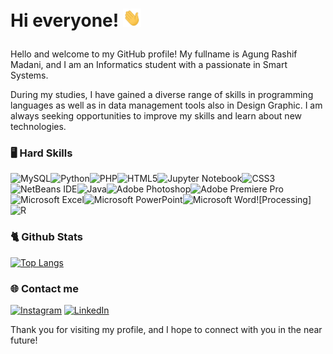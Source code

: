 # <p align=left> Hi everyone! <img src='https://github.com/elhakimyasya/elhakimyasya/blob/master/assets/Hi.gif' width='29' height='29'/>

Hello and welcome to my GitHub profile! My fullname is Agung Rashif Madani, and I am an Informatics student with a passionate in Smart Systems.

During my studies, I have gained a diverse range of skills in programming languages as well as in data management tools also in Design Graphic.
I am always seeking opportunities to improve my skills and learn about new technologies.

### 🖥️ Hard Skills
![MySQL](https://img.shields.io/badge/mysql-%2300f.svg?style=for-the-badge&logo=mysql&logoColor=white)![Python](https://img.shields.io/badge/python-3670A0?style=for-the-badge&logo=python&logoColor=ffdd54)![PHP](https://img.shields.io/badge/php-%23777BB4.svg?style=for-the-badge&logo=php&logoColor=white)![HTML5](https://img.shields.io/badge/html5-%23E34F26.svg?style=for-the-badge&logo=html5&logoColor=white)![Jupyter Notebook](https://img.shields.io/badge/jupyter-%23FA0F00.svg?style=for-the-badge&logo=jupyter&logoColor=white)![CSS3](https://img.shields.io/badge/css3-%231572B6.svg?style=for-the-badge&logo=css3&logoColor=white)![NetBeans IDE](https://img.shields.io/badge/NetBeansIDE-1B6AC6.svg?style=for-the-badge&logo=apache-netbeans-ide&logoColor=white)![Java](https://img.shields.io/badge/java-%23ED8B00.svg?style=for-the-badge&logo=java&logoColor=white)![Adobe Photoshop](https://img.shields.io/badge/adobe%20photoshop-%2331A8FF.svg?style=for-the-badge&logo=adobe%20photoshop&logoColor=white)![Adobe Premiere Pro](https://img.shields.io/badge/Adobe%20Premiere%20Pro-9999FF.svg?style=for-the-badge&logo=Adobe%20Premiere%20Pro&logoColor=white)![Microsoft Excel](https://img.shields.io/badge/Microsoft_Excel-217346?style=for-the-badge&logo=microsoft-excel&logoColor=white)![Microsoft PowerPoint](https://img.shields.io/badge/Microsoft_PowerPoint-B7472A?style=for-the-badge&logo=microsoft-powerpoint&logoColor=white)![Microsoft Word](https://img.shields.io/badge/Microsoft_Word-2B579A?style=for-the-badge&logo=microsoft-word&logoColor=white)![Processing] ![R](https://img.shields.io/badge/r-%23276DC3.svg?style=for-the-badge&logo=r&logoColor=white)

### 🐈 Github Stats
<!--![agung-madani's GitHub stats](https://github-readme-stats.vercel.app/api?username=agung-madani&show_icons=true&theme=blueberry)-->
[![Top Langs](https://github-readme-stats.vercel.app/api/top-langs/?username=agung-madani\&bg_color=30,e96443,904e95\&title_color=fff\&text_color=fff)](https://github.com/agung-madani/github-readme-stats)
  
### 🌐 Contact me
[![Instagram](https://img.shields.io/badge/Instagram-%23E4405F.svg?logo=Instagram&logoColor=white)](https://www.instagram.com/agung_rashif/)
[![LinkedIn](https://img.shields.io/badge/LinkedIn-%230077B5.svg?logo=linkedin&logoColor=white)]([https://www.linkedin.com/in/m-al-lail-qadrillah-55035625b](https://www.linkedin.com/in/agung-madani-905b75222/))
  
Thank you for visiting my profile, and I hope to connect with you in the near future!

<!---
agung-madani/agung-madani is a ✨ special ✨ repository because its `README.md` (this file) appears on your GitHub profile.
You can click the Preview link to take a look at your changes.
--->
